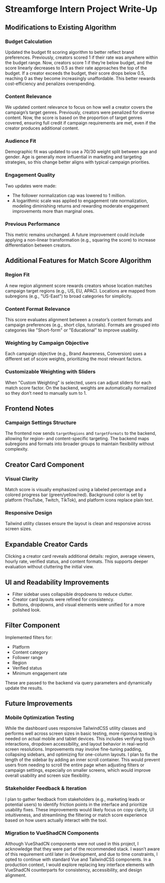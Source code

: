 # Streamforge Intern Project Write-Up

## Modifications to Existing Algorithm

### Budget Calculation
Updated the budget fit scoring algorithm to better reflect brand preferences. Previously, creators scored 1 if their rate was anywhere within the budget range. Now, creators score 1 if they’re below budget, and the score linearly decreases to 0.5 as their rate approaches the top of the budget. If a creator exceeds the budget, their score drops below 0.5, reaching 0 as they become increasingly unaffordable. This better rewards cost-efficiency and penalizes overspending.

### Content Relevance
We updated content relevance to focus on how well a creator covers the campaign’s target genres. Previously, creators were penalized for diverse content. Now, the score is based on the proportion of target genres covered, ensuring full credit if campaign requirements are met, even if the creator produces additional content.

### Audience Fit
Demographic fit was updated to use a 70/30 weight split between age and gender. Age is generally more influential in marketing and targeting strategies, so this change better aligns with typical campaign priorities.

### Engagement Quality
Two updates were made:
- The follower normalization cap was lowered to 1 million.
- A logarithmic scale was applied to engagement rate normalization, modeling diminishing returns and rewarding moderate engagement improvements more than marginal ones.

### Previous Performance
This metric remains unchanged. A future improvement could include applying a non-linear transformation (e.g., squaring the score) to increase differentiation between creators.

## Additional Features for Match Score Algorithm

### Region Fit
A new region alignment score rewards creators whose location matches campaign target regions (e.g., US, EU, APAC). Locations are mapped from subregions (e.g., "US-East") to broad categories for simplicity.

### Content Format Relevance
This score evaluates alignment between a creator’s content formats and campaign preferences (e.g., short clips, tutorials). Formats are grouped into categories like "Short-form" or "Educational" to improve usability.

### Weighting by Campaign Objective
Each campaign objective (e.g., Brand Awareness, Conversion) uses a different set of score weights, prioritizing the most relevant factors.

### Customizable Weighting with Sliders
When "Custom Weighting" is selected, users can adjust sliders for each match score factor. On the backend, weights are automatically normalized so they don’t need to manually sum to 1.

## Frontend Notes

### Campaign Settings Structure
The frontend now sends `targetRegions` and `targetFormats` to the backend, allowing for region- and content-specific targeting. The backend maps subregions and formats into broader groups to maintain flexibility without complexity.

## Creator Card Component

### Visual Clarity
Match score is visually emphasized using a labeled percentage and a colored progress bar (green/yellow/red). Background color is set by platform (YouTube, Twitch, TikTok), and platform icons replace plain text.

### Responsive Design
Tailwind utility classes ensure the layout is clean and responsive across screen sizes.

## Expandable Creator Cards
Clicking a creator card reveals additional details: region, average viewers, hourly rate, verified status, and content formats. This supports deeper evaluation without cluttering the initial view.

## UI and Readability Improvements
- Filter sidebar uses collapsible dropdowns to reduce clutter.
- Creator card layouts were refined for consistency.
- Buttons, dropdowns, and visual elements were unified for a more polished look.

## Filter Component

Implemented filters for:
- Platform
- Content category
- Follower range
- Region
- Verified status
- Minimum engagement rate

These are passed to the backend via query parameters and dynamically update the results.

## Future Improvements

### Mobile Optimization Testing
While the dashboard uses responsive TailwindCSS utility classes and performs well across screen sizes in basic testing, more rigorous testing is needed on actual mobile and tablet devices. This includes verifying touch interactions, dropdown accessibility, and layout behavior in real-world screen resolutions. Improvements may involve fine-tuning padding, collapsing sidebars, and optimizing for one-column layouts. I plan to fix the length of the sidebar by adding an inner scroll container. This would prevent users from needing to scroll the entire page when adjusting filters or campaign settings, especially on smaller screens, which would improve overall usability and screen size flexibility.

### Stakeholder Feedback & Iteration
I plan to gather feedback from stakeholders (e.g., marketing leads or potential users) to identify friction points in the interface and prioritize usability fixes. These improvements would likely focus on copy clarity, UI intuitiveness, and streamlining the filtering or match score experience based on how users actually interact with the tool.

### Migration to VueShadCN Components
Although VueShadCN components were not used in this project, I acknowledge that they were part of the recommended stack. I wasn’t aware of this requirement until later in development, and due to time constraints, I opted to continue with standard Vue and TailwindCSS components. In a production context, I would explore replacing key interface elements with VueShadCN counterparts for consistency, accessibility, and design alignment.
